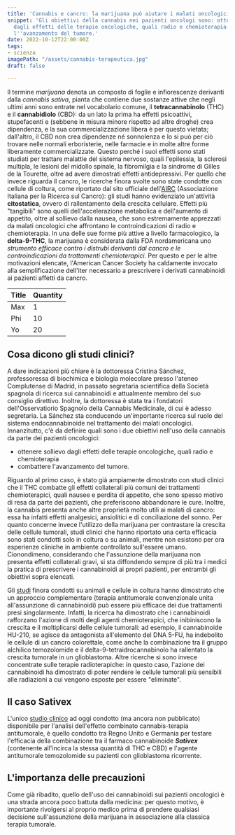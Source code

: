 ```yaml
---
title: 'Cannabis e cancro: la marijuana può aiutare i malati oncologici?'
snippet: 'Gli obiettivi della cannabis nei pazienti oncologi sono: ottenere sollievo
  dagli effetti delle terapie oncologiche, quali radio e chemioterapia e combattere
  l''avanzamento del tumore.'
date: 2022-10-12T22:00:00Z
tags:
- scienza
imagePath: "/assets/cannabis-terapeutica.jpg"
draft: false

---
```

Il termine _marijuana_ denota un composto di foglie e infiorescenze derivanti dalla _cannabis sativa_, pianta che contiene due sostanze attive che negli ultimi anni sono entrate nel vocabolario comune, il **tetracannabinolo** (THC) e il **cannabidiolo** (CBD): da un lato la prima ha effetti psicoattivi, stupefacenti e (sebbene in misura minore rispetto ad altre droghe) crea dipendenza, e la sua commercializzazione libera è per questo vietata; dall'altro, il CBD non crea dipendenze né sonnolenza e lo si può per ciò trovare nelle normali erboristerie, nelle farmacie e in molte altre forme liberamente commercializzate. Questo perché i suoi effetti sono stati studiati per trattare malattie del sistema nervoso, quali l'epilessia, la sclerosi multipla, le lesioni del midollo spinale, la fibromilgia e la sindrome di Gilles de la Tourette, oltre ad avere dimostrati effetti antidepressivi.
Per quello che invece riguarda il cancro, le ricerche finora svolte sono state condotte con cellule di coltura, come riportato dal sito ufficiale dell'[AIRC](https://www.airc.it/cancro/informazioni-tumori/corretta-informazione/marijuana-cura-cancro#:\~:text=I%20medici%20possono%20prescrivere%20ai,appetito%20nei%20pazienti%20in%20chemioterapia. "AIRC") (Associazione Italiana per la Ricerca sul Cancro): gli studi hanno evidenziato un'attività **citostatica**, ovvero di rallentamento della crescita cellulare.
Effetti più "tangibili" sono quelli dell'accelerazione metabolica e dell'aumento di appetito, oltre al sollievo dalla nausea, che sono estremamente apprezzati da malati oncologici che affrontano le controindicazioni di radio e chemioterapia. In una delle sue forme più attive a livello farmacologico, la **delta-9-THC**, la marijuana è considerata dalla FDA nordamericana uno _strumento efficace contro i distrubi derivanti dal cancro e le controindicazioni da trattamenti chemioterapici_. Per questo e per le altre motivazioni elencate, l'American Cancer Society ha caldamente invocato alla semplificazione dell'iter necessario a prescrivere i derivati cannabinoidi ai pazienti affetti da cancro.

| Title | Quantity |
|-------|----------|
| Max   | 1        |
| Phi   | 10       |
| Yo    | 20       |

## Cosa dicono gli studi clinici?

A dare indicazioni più chiare è la dottoressa Cristina Sánchez, professoressa di biochimica e biologia molecolare presso l'ateneo Complutense di Madrid, in passato segretaria scientifica della Società spagnola di ricerca sui cannabinoidi e attualmente membro del suo consiglio direttivo. Inoltre, la dottoressa è stata tra i fondatori dell'Osservatiorio Spagnolo della Cannabis Medicinale, di cui è adesso segretaria. La Sánchez sta conducendo un'importante ricerca sul ruolo del sistema endocannabinoide nel trattamento dei malati oncologici.
Innanzitutto, c'è da definire quali sono i due obiettivi nell'uso della cannabis da parte dei pazienti oncologici:

* ottenere sollievo dagli effetti delle terapie oncologiche, quali radio e chemioterapia
* combattere l'avanzamento del tumore.

Riguardo al primo caso, è stato già ampiamente dimostrato con studi clinici che il THC combatte gli effetti collaterali più comuni dei trattamenti chemioterapici, quali nausee e perdita di appetito, che sono spesso motivo di resa da parte dei pazienti, che preferiscono abbandonare le cure. Inoltre, la cannabis presenta anche altre proprietà molto utili ai malati di cancro: essa ha infatti effetti analgesici, ansiolitici e di conciliazione del sonno.
Per quanto concerne invece l'utilizzo della marijuana per contrastare la crescita delle cellule tumorali, studi clinici che hanno riportato una certa efficacia sono stati condotti solo in coltura o su animali, mentre non esistono per ora esperienze cliniche in ambiente controllato sull'essere umano. Cionondimeno, considerando che l'assunzione della marijuana non presenta effetti collaterali gravi, si sta diffondendo sempre di più tra i medici la pratica di prescrivere i cannabinoidi ai propri pazienti, per entrambi gli obiettivi sopra elencati.

Gli [studi](https://www.fundacion-canna.es/it/cannabis-e-chemioterapia "studi") finora condotti su animali e cellule in coltura hanno dimostrato che un approccio complementare (terapia antitumorale convenzionale unita all'assunzione di cannabinoidi) può essere più efficace dei due trattamenti presi singolarmente. Infatti, la ricerca ha dimostrato che i cannabinoidi rafforzano l'azione di molti degli agenti chemioterapici, che inibiniscono la crescita e il moltiplicarsi delle cellule tumorali: ad esempio, il cannabinoide HU-210, se agisce da antagonista all'elemento del DNA 5-FU, ha indebolito le cellule di un cancro colorettale, come anche la combinazione tra il gruppo alchilico temozolomide e il delta-9-tetraidrocannabinolo ha rallentato la crescita tumorale in un glioblastoma.
Altre ricerche si sono invece concentrate sulle terapie radioterapiche: in questo caso, l'azione dei cannabinoidi ha dimostrato di poter rendere le cellule tumorali più sensibili alle radiazioni a cui vengono esposte per essere "eliminate".

## Il caso Sativex

L'unico [studio clinico](https://clinicaltrials.gov/ct2/show/NCT01812616?term=sativex+temozolomide&rank=2 "studio clinico") ad oggi condotto (ma ancora non pubblicato) disponibile per l'analisi dell'effetto combinato cannabis-terapia antitumorale, è quello condotto tra Regno Unito e Germania per testare l'efficacia della combinazione tra il farmaco cannabinoide **_Sativex_** (contenente all'incirca la stessa quantità di THC e CBD) e l'agente antitumorale temozolomide su pazienti con glioblastoma ricorrente.

## L'importanza delle precauzioni

Come già ribadito, quello dell'uso dei cannabinoidi sui pazienti oncologici è una strada ancora poco battuta dalla medicina: per questo motivo, è importante rivolgersi al proprio medico prima di prendere qualsiasi decisione sull'assunzione della marijuana in associazione alla classica terapia tumorale.